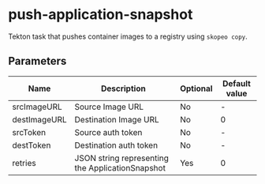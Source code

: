 # push-application-snapshot

Tekton task that pushes container images to a registry using `skopeo copy`.

## Parameters

| Name | Description | Optional | Default value |
|------|-------------|----------|---------------|
| srcImageURL | Source Image URL | No | - |
| destImageURL | Destination Image URL | No | 0 |
| srcToken | Source auth token | No | - |
| destToken | Destination auth token | No | - |
| retries | JSON string representing the ApplicationSnapshot | Yes | 0 |
